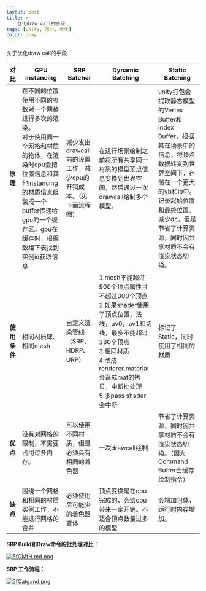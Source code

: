 ```yaml
---
layout: post
title: >
    优化draw call的手段
tags: [Unity, 图形, 优化]
color: gray
---
```

关于优化draw call的手段

对比 | GPU Instancing | SRP Batcher | Dynamic Batching | Static Batching
---|---|---|---|---|
**原理** | 在不同的位置使用不同的参数对一个网格进行多次的渲染。<br/>对于使用同一个网格和材质的物体，在渲染时cpu会把位置信息和其他instancing的材质信息组装成一个buffer传递给gpu的一个缓存区。gpu在缓存时，根据数组下表找到实例id获取信息 |减少发出drawcall前的设置工作，减少cpu的开销成本。（见下面流程图）|在进行场景绘制之前将所有共享同一材质的模型顶点信息变换到世界空间，然后通过一次drawcall绘制多个模型。|unity打包会提取静态模型的Vertex Buffer和index Buffer，根据其在场景中的信息，将顶点数据转变到世界空间下，存储在一个更大的vb和ib中。记录起始位置和最终位置。减少dc，但是节省了计算资源，同时因共享材质不会有渲染状态切换。
**使用条件** | 相同材质球、相同mesh|自定义渲染管线（SRP、HDRP、URP）|1.mesh不能超过900个顶点属性且不超过300个顶点<br/>2.如果shader使用了顶点位置，法线，uv0，uv1和切线，最多不能超过180个顶点<br/> 3.相同材质<br/> 4.改成renderer.material会造成mat的拷贝，中断批处理<br/>5.多pass shader会中断|标记了Static，同时使用了相同的材质
**优点** | 没有对网格的限制，不需要占用过多内存。|可以使用不同材质，但是必须具有相同的着色器|一次drawcall绘制|节省了计算资源，同时因共享材质不会有渲染状态切换。（因为Command Buffer会缓存绘制指令）
**缺点** | 围绕一个网格和相同的材质实例工作，不能进行网格的合并 |必须使用尽可能少的着色器变体|顶点变换是在cpu完成的，会给cpu带来一定开销。不适合顶点数量过多的模型|会增加包体，运行时内存增加。

**SRP Build和Draw命令的批处理对比：**

[![5fCMfH.md.png](https://z3.ax1x.com/2021/10/24/5fCMfH.md.png)](https://imgtu.com/i/5fCMfH)


**SRP 工作流程：**

[![5fCatg.md.png](https://z3.ax1x.com/2021/10/24/5fCatg.md.png)](https://imgtu.com/i/5fCatg)